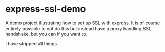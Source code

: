 express-ssl-demo
================

A demo project illustrating how to set up SSL with express. It is of course
entirely possible to not do this but instead have a proxy handling SSL
handshake, but you can if you want to.

I have stripped all things